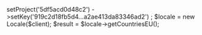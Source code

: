 <?php

use Appwrite\Client;
use Appwrite\Services\Locale;

$client = new Client();

$client
    ->setProject('5df5acd0d48c2')
    ->setKey('919c2d18fb5d4...a2ae413da83346ad2')
;

$locale = new Locale($client);

$result = $locale->getCountriesEU();